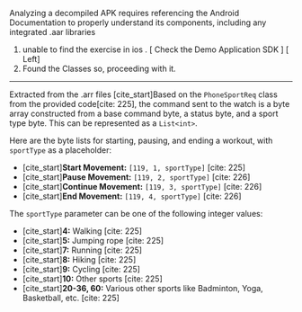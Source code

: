 Analyzing a decompiled APK requires referencing the Android Documentation to properly understand its components, including any integrated .aar libraries
1. unable to find the exercise in ios . [ Check the Demo Application SDK ] [ Left]
2. Found the Classes so, proceeding with it. 
----
Extracted from the .arr files 
[cite_start]Based on the `PhoneSportReq` class from the provided code[cite: 225], the command sent to the watch is a byte array constructed from a base command byte, a status byte, and a sport type byte. This can be represented as a `List<int>`.

Here are the byte lists for starting, pausing, and ending a workout, with `sportType` as a placeholder:

* [cite_start]**Start Movement:** `[119, 1, sportType]` [cite: 225]
* [cite_start]**Pause Movement:** `[119, 2, sportType]` [cite: 226]
* [cite_start]**Continue Movement:** `[119, 3, sportType]` [cite: 226]
* [cite_start]**End Movement:** `[119, 4, sportType]` [cite: 226]

The `sportType` parameter can be one of the following integer values:
* [cite_start]**4:** Walking [cite: 225]
* [cite_start]**5:** Jumping rope [cite: 225]
* [cite_start]**7:** Running [cite: 225]
* [cite_start]**8:** Hiking [cite: 225]
* [cite_start]**9:** Cycling [cite: 225]
* [cite_start]**10:** Other sports [cite: 225]
* [cite_start]**20-36, 60:** Various other sports like Badminton, Yoga, Basketball, etc. [cite: 225]
